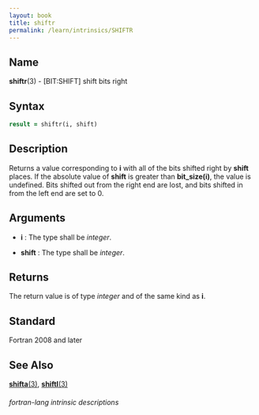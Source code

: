 ```yaml
---
layout: book
title: shiftr
permalink: /learn/intrinsics/SHIFTR
---
```

## __Name__

__shiftr__(3) - \[BIT:SHIFT\] shift bits right


## __Syntax__
```fortran
result = shiftr(i, shift)
```
## __Description__

Returns a value corresponding to __i__ with all of the bits shifted right by
__shift__ places. If the absolute value of __shift__ is greater than
__bit\_size(i)__, the value is undefined. Bits shifted out from the
right end are lost, and bits shifted in from the left end are set to 0.

## __Arguments__

  - __i__
    : The type shall be _integer_.

  - __shift__
    : The type shall be _integer_.

## __Returns__

The return value is of type _integer_ and of the same kind as __i__.

## __Standard__

Fortran 2008 and later

## __See Also__

[__shifta__(3)](SHIFTA),
[__shiftl__(3)](SHIFTL)

###### fortran-lang intrinsic descriptions
